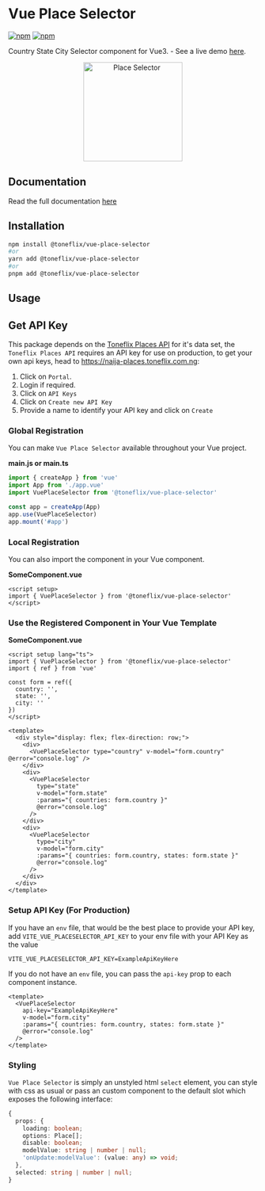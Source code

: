 # Vue Place Selector

[![npm](https://img.shields.io/npm/v/@toneflix/vue-place-selector.svg?style=flat-square)](https://www.npmjs.com/package/@toneflix/vue-place-selector)
[![npm](https://img.shields.io/npm/dt/@toneflix/vue-place-selector.svg?style=flat-square)](https://www.npmjs.com/package/@toneflix/vue-place-selector)

Country State City Selector component for Vue3. - See a live demo [here](https://toneflix.github.io/vue-component-pack/vue-place-selector/demo.html).

<p align="center">
    <img width="200" src="https://toneflix.github.io/vue-component-pack/vue-place-selector/images/banner.png" alt="Place Selector">
    <!--<img width="200" src="https://vuejs.org/images/logo.png" alt="Vue.js">-->
</p>

## Documentation

Read the full documentation [here](https://toneflix.github.io/vue-component-pack/vue-place-selector/)

## Installation

```bash
npm install @toneflix/vue-place-selector
#or
yarn add @toneflix/vue-place-selector
#or
pnpm add @toneflix/vue-place-selector
```

## Usage

## Get API Key

This package depends on the [Toneflix Places API](https://naija-places.toneflix.com.ng) for it's data set, the `Toneflix Places API` requires an API key for use on production, to get your own api keys, head to https://naija-places.toneflix.com.ng:

1. Click on `Portal`.
2. Login if required.
3. Click on `API Keys`
4. Click on `Create new API Key`
5. Provide a name to identify your API key and click on `Create`

### Global Registration

You can make `Vue Place Selector` available throughout your Vue project.

**main.js or main.ts**

```js
import { createApp } from 'vue'
import App from './app.vue'
import VuePlaceSelector from '@toneflix/vue-place-selector'

const app = createApp(App)
app.use(VuePlaceSelector)
app.mount('#app')
```

### Local Registration

You can also import the component in your Vue component.

**SomeComponent.vue**

```vue
<script setup>
import { VuePlaceSelector } from '@toneflix/vue-place-selector'
</script>
```

### Use the Registered Component in Your Vue Template

**SomeComponent.vue**

```vue
<script setup lang="ts">
import { VuePlaceSelector } from '@toneflix/vue-place-selector'
import { ref } from 'vue'

const form = ref({
  country: '',
  state: '',
  city: ''
})
</script>

<template>
  <div style="display: flex; flex-direction: row;">
    <div>
      <VuePlaceSelector type="country" v-model="form.country" @error="console.log" />
    </div>
    <div>
      <VuePlaceSelector
        type="state"
        v-model="form.state"
        :params="{ countries: form.country }"
        @error="console.log"
      />
    </div>
    <div>
      <VuePlaceSelector
        type="city"
        v-model="form.city"
        :params="{ countries: form.country, states: form.state }"
        @error="console.log"
      />
    </div>
  </div>
</template>
```

### Setup API Key (For Production)

If you have an `env` file, that would be the best place to provide your API key, add `VITE_VUE_PLACESELECTOR_API_KEY` to your env file with your API Key as the value

```env
VITE_VUE_PLACESELECTOR_API_KEY=ExampleApiKeyHere
```

If you do not have an `env` file, you can pass the `api-key` prop to each component instance.

```vue
<template>
  <VuePlaceSelector
    api-key="ExampleApiKeyHere"
    v-model="form.city"
    :params="{ countries: form.country, states: form.state }"
    @error="console.log"
  />
</template>
```

### Styling

`Vue Place Selector` is simply an unstyled html `select` element, you can style with css as usual or pass an custom component to the default slot which exposes the following interface:

```ts
{
  props: {
    loading: boolean;
    options: Place[];
    disable: boolean;
    modelValue: string | number | null;
    'onUpdate:modelValue': (value: any) => void;
  },
  selected: string | number | null;
}
```
